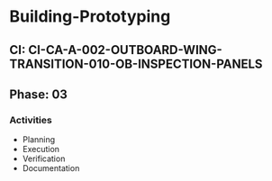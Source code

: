 # Building-Prototyping

## CI: CI-CA-A-002-OUTBOARD-WING-TRANSITION-010-OB-INSPECTION-PANELS
## Phase: 03

### Activities
- Planning
- Execution
- Verification
- Documentation
